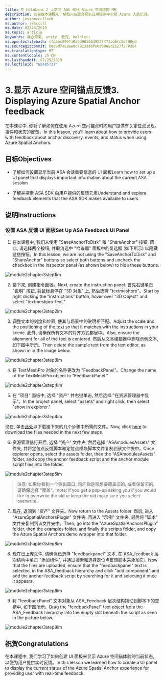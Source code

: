 ```yaml
---
title: 在 HoloLens 2 上学习 ASA 模块 Azure 空间锚的 MR
description: 请完成本课程来了解如何在混合现实应用程序中实现 Azure 人脸识别。
author: jessemcculloch
ms.author: jemccull
ms.date: 02/26/2019
ms.topic: article
keywords: 混合现实, unity, 教程, hololens
ms.openlocfilehash: cfd6ac9997a8a5d962603922f473bd6fc5d708ed
ms.sourcegitcommit: b086d7a62ee0c7913aa8f66c90e9d2527f270264
ms.translationtype: MT
ms.contentlocale: zh-CN
ms.lasthandoff: 07/25/2019
ms.locfileid: "68485727"
---
```

# <a name="3-displaying-azure-spatial-anchor-feedback"></a><span data-ttu-id="4bc90-104">3.显示 Azure 空间锚点反馈</span><span class="sxs-lookup"><span data-stu-id="4bc90-104">3. Displaying Azure Spatial Anchor feedback</span></span>

<span data-ttu-id="4bc90-105">在本课程中, 你将了解如何在使用 Azure 空间锚点时向用户提供有关定位点发现、事件和状态的反馈。</span><span class="sxs-lookup"><span data-stu-id="4bc90-105">In this lesson, you'll learn about how to provide users with feedback about anchor discovery, events, and status when using Azure Spatial Anchors.</span></span>

## <a name="objectives"></a><span data-ttu-id="4bc90-106">目标</span><span class="sxs-lookup"><span data-stu-id="4bc90-106">Objectives</span></span>

* <span data-ttu-id="4bc90-107">了解如何设置显示当前 ASA 会话重要信息的 UI 面板</span><span class="sxs-lookup"><span data-stu-id="4bc90-107">Learn how to set up a UI panel that displays important information about the current ASA session</span></span>

* <span data-ttu-id="4bc90-108">了解并探索 ASA SDK 向用户提供的反馈元素</span><span class="sxs-lookup"><span data-stu-id="4bc90-108">Understand and explore feedback elements that the ASA SDK makes available to users</span></span>

## <a name="instructions"></a><span data-ttu-id="4bc90-109">说明</span><span class="sxs-lookup"><span data-stu-id="4bc90-109">Instructions</span></span>

### <a name="set-up-asa-feedback-ui-panel"></a><span data-ttu-id="4bc90-110">设置 ASA 反馈 UI 面板</span><span class="sxs-lookup"><span data-stu-id="4bc90-110">Set Up ASA Feedback UI Panel</span></span>

1. <span data-ttu-id="4bc90-111">在本课程中, 我们未使用 "SaveAnchorToDisk" 和 "ShareAnchor" 按钮, 因此, 请选择两个按钮, 并取消选中 "检查器" 面板中的复选框 (如下所示) 以隐藏这些按钮。</span><span class="sxs-lookup"><span data-stu-id="4bc90-111">In this lesson, we are not using the "SaveAnchorToDisk" and "ShareAnchor" buttons so select both buttons and uncheck the checkbox in the inspector panel (as shown below) to hide these buttons.</span></span>
   

![module2chapter3step1im](images/module2chapter3step1im.PNG)

2. <span data-ttu-id="4bc90-113">接下来, 创建指令面板。</span><span class="sxs-lookup"><span data-stu-id="4bc90-113">Next, create the instruction panel.</span></span> <span data-ttu-id="4bc90-114">首先右键单击 "说明" 按钮, 将鼠标悬停在 "3D 对象" 上, 然后选择 "textmeshpro"。</span><span class="sxs-lookup"><span data-stu-id="4bc90-114">Start by right clicking the "instructions" button, hover over "3D Object" and select "textmeshpro-text."</span></span>

![module2chapter3step2im](images/module2chapter3step2im.PNG)

3. <span data-ttu-id="4bc90-116">调整文本的刻度和位置, 使其与场景中的说明相匹配。</span><span class="sxs-lookup"><span data-stu-id="4bc90-116">Adjust the scale and the positioning of the text so that it matches with the instructions in your scene.</span></span> <span data-ttu-id="4bc90-117">此外, 请确保所有文本的对齐方式都居中。</span><span class="sxs-lookup"><span data-stu-id="4bc90-117">Also, ensure the alignment for all of the text is centered.</span></span> <span data-ttu-id="4bc90-118">然后从文本编辑器中删除示例文本, 如下图中所示。</span><span class="sxs-lookup"><span data-stu-id="4bc90-118">Then delete the sample text from the text editor, as shown in in the image below.</span></span>

![module2chapter3step3im](images/module2chapter3step3im.PNG)

4. <span data-ttu-id="4bc90-120">将 TextMeshPro 对象的名称更改为 "FeedbackPanel"。</span><span class="sxs-lookup"><span data-stu-id="4bc90-120">Change the name of the TextMeshPro object to "FeedbackPanel."</span></span>
   

![module2chapter3step4im](images/module2chapter3step4im.PNG)

5. <span data-ttu-id="4bc90-122">在 "项目" 面板中, 选择 "资产" 并右键单击, 然后选择 "在资源管理器中显示"。</span><span class="sxs-lookup"><span data-stu-id="4bc90-122">In the project panel, select "assets" and right click, then select "show in explorer."</span></span>
   

![module2chapter3step4im](images/module2chapter3step5im.PNG)

<span data-ttu-id="4bc90-124">现在, 单击[此处](https://onedrive.live.com/?authkey=%21ABXEC8PvyQu8Qd8&id=5B7335C4342BCB0E%21395636&cid=5B7335C4342BCB0E)以下载接下来的几个步骤中所需的文件。</span><span class="sxs-lookup"><span data-stu-id="4bc90-124">Now, click [here](https://onedrive.live.com/?authkey=%21ABXEC8PvyQu8Qd8&id=5B7335C4342BCB0E%21395636&cid=5B7335C4342BCB0E) to download the files needed in the next few steps.</span></span>

6. <span data-ttu-id="4bc90-125">资源管理器打开后, 选择 "资产" 文件夹, 然后选择 "ASAmodulesAssets" 文件夹, 并将定位点反馈脚本和定位点模块脚本文件复制到该文件夹中。</span><span class="sxs-lookup"><span data-stu-id="4bc90-125">Once explorer opens, select the assets folder, then the "ASAmodulesAssets" folder, and copy the anchor feedback script and the anchor module script files into the folder.</span></span> 

![module2chapter3step5im](images/module2chapter3step6im.PNG)

> <span data-ttu-id="4bc90-127">注意: 如果你看到一个弹出窗口, 询问你是否想要覆盖旧的, 或者保留旧的, 请确保选择 "覆盖"。</span><span class="sxs-lookup"><span data-stu-id="4bc90-127">note: if you get a pop-up asking you if you would like to overwrite the old or keep the old make sure you select overwrite.</span></span>

7. <span data-ttu-id="4bc90-128">现在, 返回到 "资产" 文件夹。</span><span class="sxs-lookup"><span data-stu-id="4bc90-128">Now return to the Assets folder.</span></span> <span data-ttu-id="4bc90-129">然后, 进入 "AzureSpatialAnchorsPlugin" 文件夹, 再进入 "示例" 文件夹, 最后将 "脚本" 文件夹复制到该文件夹中。</span><span class="sxs-lookup"><span data-stu-id="4bc90-129">Then, go into the "AzureSpatialAnchorsPlugin" folder, then the examples folder, and finally the scripts folder, and copy the Azure Spatial Anchors demo wrapper into that folder.</span></span> 

![module2chapter3step8im](images/module2chapter3step7im.PNG)

8. <span data-ttu-id="4bc90-131">现在已上传文件, 请确保已选择 "feedbackpanel" 文本, 在 ASA_feedback 层次结构中单击 "添加组件", 并通过搜索和选择定位点反馈脚本来添加它。</span><span class="sxs-lookup"><span data-stu-id="4bc90-131">Now that the files are uploaded, ensure that the "feedbackpanel" text is selected, in the ASA_feedback hierarchy and click "add component" and add the anchor feedback script by searching for it and selecting it once it appears.</span></span> 

![module2chapter3step8im](images/module2chapter3step8im.PNG)

9. <span data-ttu-id="4bc90-133">将 "feedbackPanel" 文本对象从 ASA_Feedback 层次结构拖动到脚本下的空槽中, 如下图所示。</span><span class="sxs-lookup"><span data-stu-id="4bc90-133">Drag the "feedbackPanel" text object from the ASA_Feedback hierarchy into the empty slot beneath the script as seen in the picture below.</span></span> 

![module2chapter3step9im](images/module2chapter3step9im.PNG)

## <a name="congratulations"></a><span data-ttu-id="4bc90-135">祝贺</span><span class="sxs-lookup"><span data-stu-id="4bc90-135">Congratulations</span></span>

<span data-ttu-id="4bc90-136">在本课程中, 我们学习了如何创建 UI 面板来显示 Azure 空间锚体验的当前状态, 以便为用户提供实时反馈。</span><span class="sxs-lookup"><span data-stu-id="4bc90-136">In this lesson we learned how to create a UI panel to display the current status of the Azure Spatial Anchor experience for providing user with real-time feedback.</span></span>


